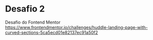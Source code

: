 # Desafio 2
Desafio do Fontend Mentor
https://www.frontendmentor.io/challenges/huddle-landing-page-with-curved-sections-5ca5ecd01e82137ec91a50f2
